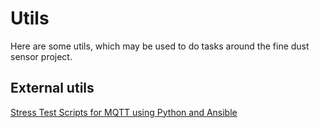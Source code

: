 # Utils

Here are some utils, which may be used to do tasks around the fine dust sensor project.

## External utils

[Stress Test Scripts for MQTT using Python and Ansible](https://github.com/bluewindthings/mqtt-stress)

